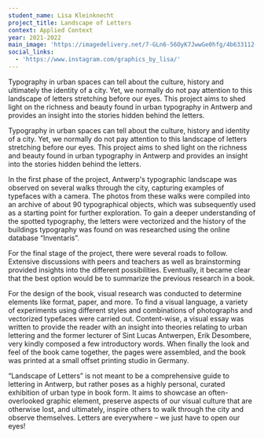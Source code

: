 ```yaml
---
student_name: Lisa Kleinknecht
project_title: Landscape of Letters
context: Applied Context
year: 2021-2022
main_image: 'https://imagedelivery.net/7-GLn6-56OyK7JwwGe0hfg/4b633112-84b4-44d0-e42c-737fdbfeea00'
social_links:
  - 'https://www.instagram.com/graphics_by_lisa/'
---
```

Typography in urban spaces can tell about the culture, history and ultimately the identity of a city. Yet, we normally do not pay attention to this landscape of letters stretching before our eyes. This project aims to shed light on the richness and beauty found in urban typography in Antwerp and provides an insight into the stories hidden behind the letters.

Typography in urban spaces can tell about the culture, history and identity of a city. Yet, we normally do not pay attention to this landscape of letters stretching before our eyes. This project aims to shed light on the richness and beauty found in urban typography in Antwerp and provides an insight into the stories hidden behind the letters.

In the first phase of the project, Antwerp's typographic landscape was observed on several walks through the city, capturing examples of typefaces with a camera. The photos from these walks were compiled into an archive of about 90 typographical objects, which was subsequently used as a starting point for further exploration. To gain a deeper understanding of the spotted typography, the letters were vectorized and the history of the buildings typography was found on was researched using the online database “Inventaris”.

For the final stage of the project, there were several roads to follow. Extensive discussions with peers and teachers as well as brainstorming provided insights into the different possibilities. Eventually, it became clear that the best option would be to summarize the previous research in a book.

For the design of the book, visual research was conducted to determine elements like format, paper, and more. To find a visual language, a variety of experiments using different styles and combinations of photographs and vectorized typefaces were carried out. Content-wise, a visual essay was written to provide the reader with an insight into theories relating to urban lettering and the former lecturer of Sint Lucas Antwerpen, Erik Desombere, very kindly composed a few introductory words. When finally the look and feel of the book came together, the pages were assembled, and the book was printed at a small offset printing studio in Germany.

“Landscape of Letters” is not meant to be a comprehensive guide to lettering in Antwerp, but rather poses as a highly personal, curated exhibition of urban type in book form. It aims to showcase an often-overlooked graphic element, preserve aspects of our visual culture that are otherwise lost, and ultimately, inspire others to walk through the city and observe themselves. Letters are everywhere – we just have to open our eyes!